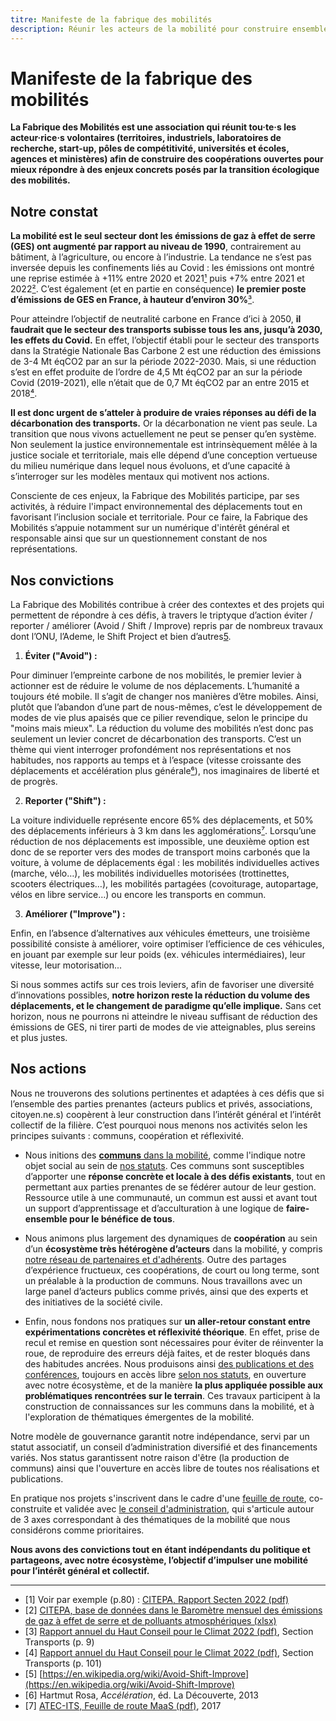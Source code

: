 ```yaml
---
titre: Manifeste de la fabrique des mobilités
description: Réunir les acteurs de la mobilité pour construire ensemble une mobilité durable et open source
---
```


# Manifeste de la fabrique des mobilités

**La Fabrique des Mobilités est une association qui réunit tou·te·s les acteur·rice·s volontaires (territoires, industriels, laboratoires de recherche, start-up, pôles de compétitivité, universités et écoles, agences et ministères) afin de construire des coopérations ouvertes pour mieux répondre à des enjeux concrets posés par la transition écologique des mobilités.** 

## Notre constat

**La mobilité est le seul secteur dont les émissions de gaz à effet de serre (GES) ont augmenté par rapport au niveau de 1990**, contrairement au bâtiment, à l’agriculture, ou encore à l’industrie. La tendance ne s’est pas inversée depuis les confinements liés au Covid : les émissions ont montré une reprise estimée à +11% entre 2020 et 2021[¹](#footnote1) puis +7% entre 2021 et 2022[²](#footnote2). C’est également (et en partie en conséquence) **le premier poste d’émissions de GES en France, à hauteur d’environ 30%**[³](#footnote3).

Pour atteindre l’objectif de neutralité carbone en France d’ici à 2050, **il faudrait que le secteur des transports subisse tous les ans, jusqu’à 2030, les effets du Covid.** En effet, l’objectif établi pour le secteur des transports dans la Stratégie Nationale Bas Carbone 2 est une réduction des émissions de 3-4 Mt éqCO2 par an sur la période 2022-2030. Mais, si une réduction s’est en effet produite de l’ordre de 4,5 Mt éqCO2 par an sur la période Covid (2019-2021), elle n’était que de 0,7 Mt éqCO2 par an entre 2015 et 2018[⁴](#footnote4).

**Il est donc urgent de s’atteler à produire de vraies réponses au défi de la décarbonation des transports.** Or la décarbonation ne vient pas seule. La transition que nous vivons actuellement ne peut se penser qu’en système. Non seulement la justice environnementale est intrinsèquement mêlée à la justice sociale et territoriale, mais elle dépend d’une conception vertueuse du milieu numérique dans lequel nous évoluons, et d’une capacité à s’interroger sur les modèles mentaux qui motivent nos actions.

Consciente de ces enjeux, la Fabrique des Mobilités participe, par ses activités, à réduire l'impact environnemental des déplacements tout en favorisant l’inclusion sociale et territoriale. Pour ce faire, la Fabrique des Mobilités s’appuie notamment sur un numérique d'intérêt général et responsable ainsi que sur un questionnement constant de nos représentations.

## Nos convictions

La Fabrique des Mobilités contribue à créer des contextes et des projets qui permettent de répondre à ces défis, à travers le triptyque d’action éviter / reporter / améliorer (Avoid / Shift / Improve) repris par de nombreux travaux dont l’ONU, l’Ademe, le Shift Project et bien d’autres[5](#footnote5).

1. **Éviter ("Avoid") :**

Pour diminuer l’empreinte carbone de nos mobilités, le premier levier à actionner est de réduire le volume de nos déplacements. L’humanité a toujours été mobile. Il s’agit de changer nos manières d’être mobiles. Ainsi, plutôt que l’abandon d’une part de nous-mêmes, c’est le développement de modes de vie plus apaisés que ce pilier revendique, selon le principe du "moins mais mieux".
La réduction du volume des mobilités n’est donc pas seulement un levier concret de décarbonation des transports. C’est un thème qui vient interroger profondément nos représentations et nos habitudes, nos rapports au temps et à l’espace (vitesse croissante des déplacements et accélération plus générale[⁶](#footnote6)), nos imaginaires de liberté et de progrès.

2. **Reporter ("Shift") :** 

La voiture individuelle représente encore 65% des déplacements, et 50% des déplacements inférieurs à 3 km dans les agglomérations[⁷](#footnote7). Lorsqu’une réduction de nos déplacements est impossible, une deuxième option est donc de se reporter vers des modes de transport moins carbonés que la voiture, à volume de déplacements égal : les mobilités individuelles actives (marche, vélo…), les mobilités individuelles motorisées (trottinettes, scooters électriques…), les mobilités partagées (covoiturage, autopartage, vélos en libre service…) ou encore les transports en commun.

3. **Améliorer ("Improve") :**

Enfin, en l’absence d’alternatives aux véhicules émetteurs, une troisième possibilité consiste à améliorer, voire optimiser l’efficience de ces véhicules, en jouant par exemple sur leur poids (ex. véhicules intermédiaires), leur vitesse, leur motorisation...

Si nous sommes actifs sur ces trois leviers, afin de favoriser une diversité d’innovations possibles, **notre horizon reste la réduction du volume des déplacements, et le changement de paradigme qu’elle implique.** Sans cet horizon, nous ne pourrons ni atteindre le niveau suffisant de réduction des émissions de GES, ni tirer parti de modes de vie atteignables, plus sereins et plus justes.

## Nos actions


Nous ne trouverons des solutions pertinentes et adaptées à ces défis que si l’ensemble des parties prenantes (acteurs publics et privés, associations, citoyen.ne.s) coopèrent à leur construction dans l’intérêt général et l’intérêt collectif de la filière. C’est pourquoi nous menons nos activités selon les principes suivants : communs, coopération et réflexivité. 
- Nous initions des [**communs** dans la mobilité](/activit%C3%A9s/communs), comme l'indique notre objet social au sein de [nos statuts](/%C3%A0-propos/statuts). Ces communs sont susceptibles d’apporter une **réponse concrète et locale à des défis existants**, tout en permettant aux parties prenantes de se fédérer autour de leur gestion. Ressource utile à une communauté, un commun est aussi et avant tout un support d’apprentissage et d’acculturation à une logique de **faire-ensemble pour le bénéfice de tous**. 

- Nous animons plus largement des dynamiques de **coopération** au sein d’un **écosystème très hétérogène d’acteurs** dans la mobilité, y compris [notre réseau de partenaires et d'adhérents](/%C3%A0-propos/adherents_et_partenaires). Outre des partages d’expérience fructueux, ces coopérations, de court ou long terme, sont un préalable à la production de communs. Nous travaillons avec un large panel d’acteurs publics comme privés, ainsi que des experts et des initiatives de la société civile.

- Enfin, nous fondons nos pratiques sur **un aller-retour constant entre expérimentations concrètes et réflexivité théorique**. En effet, prise de recul et remise en question sont nécessaires pour éviter de réinventer la roue, de reproduire des erreurs déjà faites, et de rester bloqués dans des habitudes ancrées. Nous produisons ainsi [des publications et des conférences](/activit%C3%A9s/publications), toujours en accès libre [selon nos statuts](/%C3%A0-propos/statuts), en ouverture avec notre écosystème, et de la manière **la plus appliquée possible aux problématiques rencontrées sur le terrain**. Ces travaux participent à la construction de connaissances sur les communs dans la mobilité, et à l'exploration de thématiques émergentes de la mobilité. 

Notre modèle de gouvernance garantit notre indépendance, servi par un statut associatif, un conseil d’administration diversifié et des financements variés. Nos status garantissent notre raison d'être (la production de communs) ainsi que l'ouverture en accès libre de toutes nos réalisations et publications. 

En pratique nos projets s'inscrivent dans le cadre d'une [feuille de route](/%C3%A0-propos/feuille_de_route), co-construite et validée avec [le conseil d'administration](/à-propos/nous/conseiladministration), qui s'articule autour de 3 axes correspondant à des thématiques de la mobilité que nous considérons comme prioritaires. 

**Nous avons des convictions tout en étant indépendants du politique et partageons, avec notre écosystème, l’objectif d’impulser une mobilité pour l’intérêt général et collectif.**

---

* <a name="footnote1"/>[1] Voir par exemple (p.80) : [CITEPA, Rapport Secten 2022 (pdf)](https://www.citepa.org/wp-content/uploads/Citepa_Rapport-Secten-2022_Rapport-complet_v1.8.pdf)
* <a name="footnote2"/>[2] [CITEPA, base de données dans le Baromètre mensuel des émissions de gaz à effet de serre et de polluants atmosphériques (xlsx)](https://t.co/eOcrdIjYDK)
* <a name="footnote3"/>[3] [Rapport annuel du Haut Conseil pour le Climat 2022 (pdf)](https://www.hautconseilclimat.fr/wp-content/uploads/2022/06/Rapport-annuel-Haut-conseil-pour-le-climat-29062022.pdf), Section Transports (p. 9)
* <a name="footnote4"/>[4] [Rapport annuel du Haut Conseil pour le Climat 2022 (pdf)](https://www.hautconseilclimat.fr/wp-content/uploads/2022/06/Rapport-annuel-Haut-conseil-pour-le-climat-29062022.pdf), Section Transports (p. 101)
* <a name="footnote5"/>[5] [https://en.wikipedia.org/wiki/Avoid-Shift-Improve](https://en.wikipedia.org/wiki/Avoid-Shift-Improve)
* <a name="footnote6"/>[6] Hartmut Rosa, *Accélération*, éd. La Découverte, 2013
* <a name="footnote7"/>[7] [ATEC-ITS, Feuille de route MaaS (pdf)](https://atec-its-france.com/wp-content/uploads/2017/10/FdR_MaaS-Etat-des-lieux-et-propositions-costrat-v3COUV.pdf), 2017

